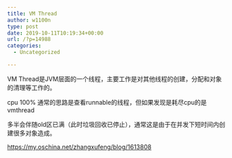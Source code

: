 ```yaml
---
title: VM Thread
author: w1100n
type: post
date: 2019-10-11T10:19:34+00:00
url: /?p=14988
categories:
  - Uncategorized

---
```

VM Thread是JVM层面的一个线程，主要工作是对其他线程的创建，分配和对象的清理等工作的。
  
cpu 100% 通常的思路是查看runnable的线程，但如果发现是耗尽cpu的是vmthread

多半会伴随old区已满（此时垃圾回收已停止），通常这是由于在并发下短时间内创建很多对象造成。

https://my.oschina.net/zhangxufeng/blog/1613808